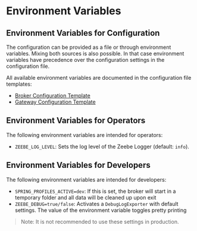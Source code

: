 # Environment Variables

## Environment Variables for Configuration
The configuration can be provided as a file or through environment variables. Mixing both sources is also possible. In that case environment variables have precedence over the configuration settings in the configuration file. 

All available environment variables are documented in the configuration file templates:
* [Broker Configuration Template](broker-config-template.md)
* [Gateway Configuration Template](gateway-config-template.md)

## Environment Variables for Operators
The following environment variables are intended for operators:
  - `ZEEBE_LOG_LEVEL`: Sets the log level of the Zeebe Logger (default: `info`).
 
 ## Environment Variables for Developers 
The following environment variables are intended for developers:
 - `SPRING_PROFILES_ACTIVE=dev`: If this is set, the broker will start in a temporary folder and all data will be cleaned up upon exit
 - `ZEEBE_DEBUG=true/false`: Activates a `DebugLogExporter` with default settings. The value of the environment variable toggles pretty printing

 > Note: It is not recommended to use these settings in production.